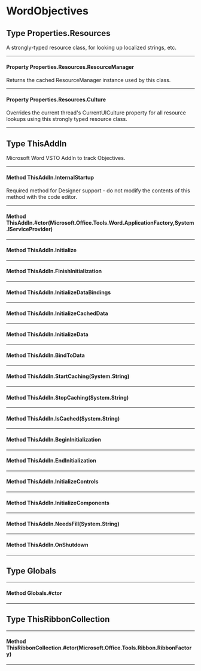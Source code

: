 # WordObjectives #

## Type Properties.Resources

 A strongly-typed resource class, for looking up localized strings, etc. 



---
#### Property Properties.Resources.ResourceManager

 Returns the cached ResourceManager instance used by this class. 



---
#### Property Properties.Resources.Culture

 Overrides the current thread's CurrentUICulture property for all resource lookups using this strongly typed resource class. 



---
## Type ThisAddIn

 Microsoft Word VSTO AddIn to track Objectives. 



---
#### Method ThisAddIn.InternalStartup

 Required method for Designer support - do not modify the contents of this method with the code editor. 



---
#### Method ThisAddIn.#ctor(Microsoft.Office.Tools.Word.ApplicationFactory,System.IServiceProvider)



---
#### Method ThisAddIn.Initialize



---
#### Method ThisAddIn.FinishInitialization



---
#### Method ThisAddIn.InitializeDataBindings



---
#### Method ThisAddIn.InitializeCachedData



---
#### Method ThisAddIn.InitializeData



---
#### Method ThisAddIn.BindToData



---
#### Method ThisAddIn.StartCaching(System.String)



---
#### Method ThisAddIn.StopCaching(System.String)



---
#### Method ThisAddIn.IsCached(System.String)



---
#### Method ThisAddIn.BeginInitialization



---
#### Method ThisAddIn.EndInitialization



---
#### Method ThisAddIn.InitializeControls



---
#### Method ThisAddIn.InitializeComponents



---
#### Method ThisAddIn.NeedsFill(System.String)



---
#### Method ThisAddIn.OnShutdown



---
## Type Globals



---
#### Method Globals.#ctor



---
## Type ThisRibbonCollection



---
#### Method ThisRibbonCollection.#ctor(Microsoft.Office.Tools.Ribbon.RibbonFactory)



---


